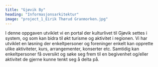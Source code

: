 ```yaml
---
title: "Gjøvik By"
heading: "Informasjonsarkitektur"
image: "project_1_Eirik Thørud Granmorken.jpg"
---
```


I denne oppgaven utviklet vi en portal der kulturlivet til Gjøvik settes i system, og som kan bidra til økt turisme og aktivitet i regionen. Vi har utviklet en løsning der enkeltpersoner og foreninger enkelt kan opprette ulike aktiviteter, kurs, arrangementer, konserter etc.
Samtidig kan enkeltpersoner få oversikt og søke seg frem til en begivenhet og/eller aktivitet de gjerne kunne tenkt seg å delta på.
